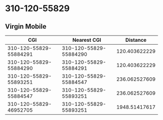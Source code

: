 # 310-120-55829
## Virgin Mobile


| CGI | Nearest CGI | Distance |
|-----|-------------|----------|
| 310-120-55829-55884291 | 310-120-55829-55884290 | 120.403622229 |
| 310-120-55829-55884290 | 310-120-55829-55884291 | 120.403622229 |
| 310-120-55829-55893251 | 310-120-55829-55884547 | 236.062527609 |
| 310-120-55829-55884547 | 310-120-55829-55893251 | 236.062527609 |
| 310-120-55829-46952705 | 310-120-55829-55893251 | 1948.51417617 |
